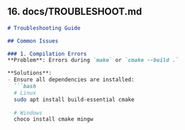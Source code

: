 
## 16. docs/TROUBLESHOOT.md

```markdown
# Troubleshooting Guide

## Common Issues

### 1. Compilation Errors
**Problem**: Errors during `make` or `cmake --build .`

**Solutions**:
- Ensure all dependencies are installed:
  ```bash
  # Linux
  sudo apt install build-essential cmake
  
  # Windows
  choco install cmake mingw